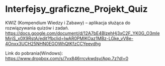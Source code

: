 # Interfejsy_graficzne_Projekt_Quiz
KWIZ (Kompendium Wiedzy i Zabawy) – aplikacja służąca do rozwiązywania quizów i zadań.
https://docs.google.com/document/d/12A7bE4BlzehHj3xC2F_YK0G_O3mIeMirjS_x0X9RstA/edit?fbclid=IwAR0PMIKOaz1MBz-LGke_vV8e-4Onxx3UCH25NHN0EGOWhQtKfzCCYeevdhg


Link do pobrania(Windows): https://www.dropbox.com/s/7vx846rrcvkwdsy/App.7z?dl=0
